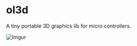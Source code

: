 # ol3d

A tiny portable 3D graphics lib for micro controllers.

![Imgur](https://i.imgur.com/VCl4EJK.gif)